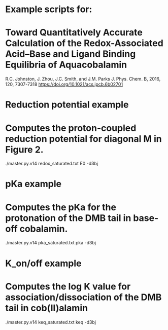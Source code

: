 # Example scripts for:

# Toward Quantitatively Accurate Calculation of the Redox-Associated Acid–Base and Ligand Binding Equilibria of Aquacobalamin

R.C. Johnston, J. Zhou, J.C. Smith, and J.M. Parks
J. Phys. Chem. B, 2016, 120, 7307-7318
https://doi.org/10.1021/acs.jpcb.6b02701

# Reduction potential example
# Computes the proton-coupled reduction potential for diagonal M in Figure 2.

./master.py.v14 redox_saturated.txt E0 -d3bj

# pKa example
# Computes the pKa for the protonation of the DMB tail in base-off cobalamin. 

./master.py.v14 pka_saturated.txt pka -d3bj

# K_on/off example
# Computes the log K value for association/dissociation of the DMB tail in cob(II)alamin

./master.py.v14 keq_saturated.txt keq -d3bj
